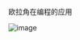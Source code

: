 欧拉角在编程的应用


![image](https://github.com/1AoB/Picture/assets/78208268/073cf649-5404-4df2-8987-a8e29a13cc10)

